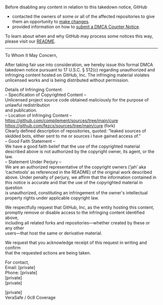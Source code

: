 Before disabling any content in relation to this takedown notice, GitHub
- contacted the owners of some or all of the affected repositories to give them an opportunity to [make changes](https://docs.github.com/en/github/site-policy/dmca-takedown-policy#a-how-does-this-actually-work).
- provided information on how to [submit a DMCA Counter Notice](https://docs.github.com/en/articles/guide-to-submitting-a-dmca-counter-notice).

To learn about when and why GitHub may process some notices this way, please visit our [README](https://github.com/github/dmca/blob/master/README.md#anatomy-of-a-takedown-notice).

---

To Whom It May Concern,  
   
After taking fair use into consideration, we hereby issue this formal DMCA  
takedown notice pursuant to 17 U.S.C. § 512(c) regarding unauthorized and  
infringing content hosted on GitHub, Inc. The infringing material violates  
unlicensed works and is being distributed without permission.  
   
Details of Infringing Content:  
– Specification of Copyrighted Content –  
Unlicensed project source code obtained maliciously for the purpose of unlawful redistribution  
and publication.  
– Location of Infringing Content –  
https://github.com/compilement/sources/tree/main/cure  
https://github.com/fezcx/sources/tree/main/cure (fork)  
Clearly defined description of repositories, quoted: “leaked sources of  
skidded bots, either sent to me or sources i have gained access of.”  
– Good Faith Statement –  
We have a good faith belief that the use of the copyrighted material  
described above is not authorized by the copyright owner, its agent, or the  
law.  
– Statement Under Perjury –  
We are an authorized representative of the copyright owners (‘jah’ aka  
‘cachetools’ as referenced in the README) of the original work described  
above. Under penalty of perjury, we affirm that the information contained in  
this notice is accurate and that the use of the copyrighted material in question  
is unauthorized, constituting an infringement of the owner's intellectual  
property rights under applicable copyright law.  
   
We respectfully request that GitHub, Inc, as the entity hosting this content,  
promptly remove or disable access to the infringing content identified above,  
including all related forks and repositories—whether created by these or any other  
users—that host the same or derivative material.  
   
We request that you acknowledge receipt of this request in writing and confirm  
that the requested actions are being taken.  
   
For contact,  
Email: [private]    
Phone: [private]    
[private]    
[private]    
   
[private]  
VeraSafe / 0c8 Coverage  
